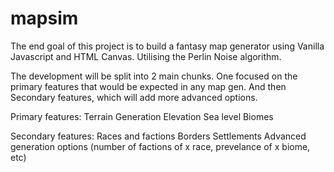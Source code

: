 # mapsim

The end goal of this project is to build a fantasy map generator using Vanilla Javascript and HTML Canvas. Utilising the Perlin Noise algorithm.

The development will be split into 2 main chunks. One focused on the primary features that would be expected in any map gen. And then Secondary features, which will add more advanced options.

Primary features:
  Terrain Generation
  Elevation
  Sea level
  Biomes

Secondary features:
  Races and factions
  Borders
  Settlements
  Advanced generation options (number of factions of x race, prevelance of x biome, etc)
